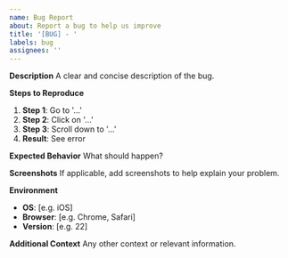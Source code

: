 ```yaml
---
name: Bug Report
about: Report a bug to help us improve
title: '[BUG] - '
labels: bug
assignees: ''
---
```


**Description**
A clear and concise description of the bug.

**Steps to Reproduce**
1. **Step 1**: Go to '...'
2. **Step 2**: Click on '...'
3. **Step 3**: Scroll down to '...'
4. **Result**: See error

**Expected Behavior**
What should happen?

**Screenshots**
If applicable, add screenshots to help explain your problem.

**Environment**
- **OS**: [e.g. iOS]
- **Browser**: [e.g. Chrome, Safari]
- **Version**: [e.g. 22]

**Additional Context**
Any other context or relevant information.
